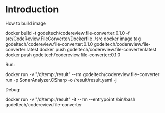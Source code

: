 # Introduction 

How to build image 

docker build -t godeltech/codereview.file-converter:0.1.0 -f src/CodeReview.FileConverter/Dockerfile ./src
docker image tag godeltech/codereview.file-converter:0.1.0 godeltech/codereview.file-converter:latest
docker push godeltech/codereview.file-converter:latest
docker push godeltech/codereview.file-converter:0.1.0

Run:

docker run -v "/d/temp:/result"   --rm godeltech/codereview.file-converter  run -p SonarAnalyzer.CSharp -o /result/result.yaml -j

Debug:

docker run -v "/d/temp:/result" -it --rm  --entrypoint /bin/bash  godeltech/codereview.file-converter 